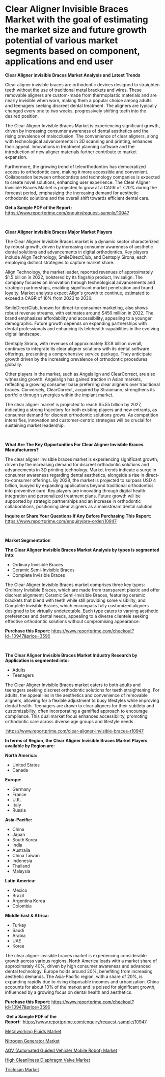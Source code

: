 <p><h1>Clear Aligner Invisible Braces Market with the goal of estimating the market size and future growth potential of various market segments based on component, applications and end user</h1></p><p><strong>Clear Aligner Invisible Braces Market Analysis and Latest Trends</strong></p>
<p><p>Clear aligner invisible braces are orthodontic devices designed to straighten teeth without the use of traditional metal brackets and wires. These removable aligners are custom-made from thermoplastic materials and are nearly invisible when worn, making them a popular choice among adults and teenagers seeking discreet dental treatment. The aligners are typically changed every one to two weeks, progressively shifting teeth into the desired position.</p><p>The Clear Aligner Invisible Braces Market is experiencing significant growth, driven by increasing consumer awareness of dental aesthetics and the rising prevalence of malocclusion. The convenience of clear aligners, along with technological advancements in 3D scanning and printing, enhances their appeal. Innovations in treatment planning software and the introduction of new aligner materials further contribute to market expansion.</p><p>Furthermore, the growing trend of teleorthodontics has democratized access to orthodontic care, making it more accessible and convenient. Collaboration between orthodontists and technology companies is expected to create novel solutions, enhancing user experience. The Clear Aligner Invisible Braces Market is projected to grow at a CAGR of 7.20% during the forecast period, emphasizing the increasing demand for aesthetic orthodontic solutions and the overall shift towards efficient dental care.</p></p>
<p><strong>Get a Sample PDF of the Report:&nbsp;</strong> <a href="https://www.reportprime.com/enquiry/request-sample/10947?utm_campaign=100&utm_medium=2&utm_source=Github&utm_content=ia&utm_term=29112024&utm_id=clear-aligner-invisible-braces">https://www.reportprime.com/enquiry/request-sample/10947</a></p>
<p>&nbsp;</p>
<p><strong>Clear Aligner Invisible Braces Major Market Players</strong></p>
<p><p>The Clear Aligner Invisible Braces market is a dynamic sector characterized by robust growth, driven by increasing consumer awareness of aesthetic dental solutions and advancements in digital orthodontics. Key players include Align Technology, SmileDirectClub, and Dentsply Sirona, each employing distinct strategies to capture market share.</p><p>Align Technology, the market leader, reported revenues of approximately $1.5 billion in 2022, bolstered by its flagship product, Invisalign. The company focuses on innovation through technological advancements and strategic partnerships, enabling significant market penetration and brand loyalty. Market analysts expect Align's growth to continue, estimated to exceed a CAGR of 16% from 2023 to 2030.</p><p>SmileDirectClub, known for direct-to-consumer marketing, also shows robust revenue streams, with estimates around $450 million in 2022. The brand emphasizes affordability and accessibility, appealing to a younger demographic. Future growth depends on expanding partnerships with dental professionals and enhancing its telehealth capabilities in the evolving digital landscape.</p><p>Dentsply Sirona, with revenues of approximately $3.8 billion overall, continues to integrate its clear aligner solutions with its dental software offerings, presenting a comprehensive service package. They anticipate growth driven by the increasing prevalence of orthodontic procedures globally.</p><p>Other players in the market, such as Angelalign and ClearCorrect, are also witnessing growth. Angelalign has gained traction in Asian markets, reflecting a growing consumer base preferring clear aligners over traditional braces. Conversely, ClearCorrect, acquired by Straumann, strengthens its portfolio through synergies within the implant market.</p><p>The clear aligner market is projected to reach $5.55 billion by 2027, indicating a strong trajectory for both existing players and new entrants, as consumer demand for discreet orthodontic solutions grows. As competition intensifies, innovation and customer-centric strategies will be crucial for sustaining market leadership.</p></p>
<p>&nbsp;</p>
<p><strong>What Are The Key Opportunities For Clear Aligner Invisible Braces Manufacturers?</strong></p>
<p><p>The clear aligner invisible braces market is experiencing significant growth, driven by the increasing demand for discreet orthodontic solutions and advancements in 3D printing technology. Market trends indicate a surge in consumer awareness regarding dental aesthetics, alongside a rise in direct-to-consumer offerings. By 2028, the market is projected to surpass USD 4 billion, buoyed by expanding applications beyond traditional orthodontics into preventive care. Key players are innovating through digital health integration and personalized treatment plans. Future growth will be supported by strategic partnerships and an increase in orthodontic collaborations, positioning clear aligners as a mainstream dental solution.</p></p>
<p><strong>Inquire or Share Your Questions If Any Before Purchasing This Report:</strong> <a href="https://www.reportprime.com/enquiry/pre-order/10947?utm_campaign=100&utm_medium=2&utm_source=Github&utm_content=ia&utm_term=29112024&utm_id=clear-aligner-invisible-braces">https://www.reportprime.com/enquiry/pre-order/10947</a></p>
<p>&nbsp;</p>
<p><strong>Market Segmentation</strong></p>
<p><strong>The Clear Aligner Invisible Braces Market Analysis by types is segmented into:</strong></p>
<p><ul><li>Ordinary Invisible Braces</li><li>Ceramic Semi-Invisible Braces</li><li>Complete Invisible Braces</li></ul></p>
<p><p>The Clear Aligner Invisible Braces market comprises three key types: Ordinary Invisible Braces, which are made from transparent plastic and offer discreet alignment; Ceramic Semi-Invisible Braces, featuring ceramic brackets that blend with teeth while still providing some visibility; and Complete Invisible Braces, which encompass fully customized aligners designed to be virtually undetectable. Each type caters to varying aesthetic preferences and dental needs, appealing to a diverse clientele seeking effective orthodontic solutions without compromising appearance.</p></p>
<p><strong>Purchase this Report:&nbsp;</strong><a href="https://www.reportprime.com/checkout?id=10947&price=3590&utm_campaign=100&utm_medium=2&utm_source=Github&utm_content=ia&utm_term=29112024&utm_id=clear-aligner-invisible-braces">https://www.reportprime.com/checkout?id=10947&price=3590</a></p>
<p>&nbsp;</p>
<p><strong>The Clear Aligner Invisible Braces Market Industry Research by Application is segmented into:</strong></p>
<p><ul><li>Adults</li><li>Teenagers</li></ul></p>
<p><p>The Clear Aligner Invisible Braces market caters to both adults and teenagers seeking discreet orthodontic solutions for teeth straightening. For adults, the appeal lies in the aesthetics and convenience of removable aligners, allowing for a flexible adjustment to busy lifestyles while improving dental health. Teenagers are drawn to clear aligners for their subtlety and customizability, often incorporating a gamified approach to encourage compliance. This dual market focus enhances accessibility, promoting orthodontic care across diverse age groups and lifestyle needs.</p></p>
<p><a href="https://www.reportprime.com/clear-aligner-invisible-braces-r10947?utm_campaign=100&utm_medium=2&utm_source=Github&utm_content=ia&utm_term=29112024&utm_id=clear-aligner-invisible-braces">&nbsp;https://www.reportprime.com/clear-aligner-invisible-braces-r10947</a></p>
<p><strong>In terms of Region, the Clear Aligner Invisible Braces Market Players available by Region are:</strong></p>
<p>
    <p> <strong> North America: </strong>
        <ul>
            <li>United States</li>
            <li>Canada</li>
        </ul>
        </p> 
    <p> <strong> Europe: </strong>
        <ul>
            <li>Germany</li>
            <li>France</li>
            <li>U.K.</li>
            <li>Italy</li>
            <li>Russia</li>
        </ul>
        </p> 
    <p> <strong> Asia-Pacific: </strong>
        <ul>
            <li>China</li>
            <li>Japan</li>
            <li>South Korea</li>
            <li>India</li>
            <li>Australia</li>
            <li>China Taiwan</li>
            <li>Indonesia</li>
            <li>Thailand</li>
            <li>Malaysia</li>
        </ul>
        </p> 
    <p> <strong> Latin America: </strong>
        <ul>
            <li>Mexico</li>
            <li>Brazil</li>
            <li>Argentina Korea</li>
            <li>Colombia</li>
        </ul>
        </p> 
    <p> <strong> Middle East & Africa: </strong>
        <ul>
            <li>Turkey</li>
            <li>Saudi</li>
            <li>Arabia</li>
            <li>UAE</li>
            <li>Korea</li>
        </ul>
    </p>
    </p>
<p><p>The clear aligner invisible braces market is experiencing considerable growth across various regions. North America leads with a market share of approximately 40%, driven by high consumer awareness and advanced dental technology. Europe holds around 30%, benefiting from increasing aesthetic demands. The Asia-Pacific region, with a share of 20%, is expanding rapidly due to rising disposable incomes and urbanization. China accounts for about 10% of the market and is poised for significant growth, influenced by a growing focus on dental health and aesthetics.</p></p>
<p><strong>Purchase this Report: </strong><a href="https://www.reportprime.com/checkout?id=10947&price=3590&utm_campaign=100&utm_medium=2&utm_source=Github&utm_content=ia&utm_term=29112024&utm_id=clear-aligner-invisible-braces">https://www.reportprime.com/checkout?id=10947&price=3590</a></p>
<p>&nbsp;<strong>Get a Sample PDF of the Report:&nbsp;&nbsp;</strong><a href="https://www.reportprime.com/enquiry/request-sample/10947?utm_campaign=100&utm_medium=2&utm_source=Github&utm_content=ia&utm_term=29112024&utm_id=clear-aligner-invisible-braces">https://www.reportprime.com/enquiry/request-sample/10947</a></p>
<p><strong></strong></p>
<p><p><a href="https://www.linkedin.com/pulse/exploring-metalworking-fluids-market-dynamics-global-trends-p50sf?utm_campaign=100&utm_medium=2&utm_source=Github&utm_content=ia&utm_term=29112024&utm_id=clear-aligner-invisible-braces">Metalworking Fluids Market</a></p><p><a href="https://www.linkedin.com/pulse/nitrogen-generator-market-refracting-trends-consumer-k1p3e?utm_campaign=100&utm_medium=2&utm_source=Github&utm_content=ia&utm_term=29112024&utm_id=clear-aligner-invisible-braces">Nitrogen Generator Market</a></p><p><a href="https://issuu.com/reportprime-2/docs/agv-automated-guided-vehicle-mobile-robot-market-s?utm_campaign=100&utm_medium=2&utm_source=Github&utm_content=ia&utm_term=29112024&utm_id=clear-aligner-invisible-braces">AGV (Automated Guided Vehicle/ Mobile Robot) Market</a></p><p><a href="https://issuu.com/reportprime-2/docs/high-cleanliness-diaphragm-valve-market-size-2030.?utm_campaign=100&utm_medium=2&utm_source=Github&utm_content=ia&utm_term=29112024&utm_id=clear-aligner-invisible-braces">High Cleanliness Diaphragm Valve Market</a></p><p><a href="https://www.linkedin.com/pulse/triclosan-market-trends-focusing-insight-forecast-analysis-6crre?utm_campaign=100&utm_medium=2&utm_source=Github&utm_content=ia&utm_term=29112024&utm_id=clear-aligner-invisible-braces">Triclosan Market</a></p></p>